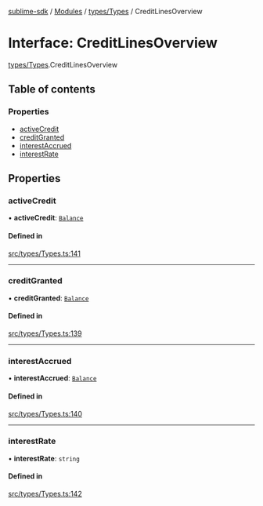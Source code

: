 [sublime-sdk](../README.md) / [Modules](../modules.md) / [types/Types](../modules/types_Types.md) / CreditLinesOverview

# Interface: CreditLinesOverview

[types/Types](../modules/types_Types.md).CreditLinesOverview

## Table of contents

### Properties

- [activeCredit](types_Types.CreditLinesOverview.md#activecredit)
- [creditGranted](types_Types.CreditLinesOverview.md#creditgranted)
- [interestAccrued](types_Types.CreditLinesOverview.md#interestaccrued)
- [interestRate](types_Types.CreditLinesOverview.md#interestrate)

## Properties

### activeCredit

• **activeCredit**: [`Balance`](types_Types.Balance.md)

#### Defined in

[src/types/Types.ts:141](https://github.com/sublime-finance/sublime-sdk/blob/c26eed8/src/types/Types.ts#L141)

___

### creditGranted

• **creditGranted**: [`Balance`](types_Types.Balance.md)

#### Defined in

[src/types/Types.ts:139](https://github.com/sublime-finance/sublime-sdk/blob/c26eed8/src/types/Types.ts#L139)

___

### interestAccrued

• **interestAccrued**: [`Balance`](types_Types.Balance.md)

#### Defined in

[src/types/Types.ts:140](https://github.com/sublime-finance/sublime-sdk/blob/c26eed8/src/types/Types.ts#L140)

___

### interestRate

• **interestRate**: `string`

#### Defined in

[src/types/Types.ts:142](https://github.com/sublime-finance/sublime-sdk/blob/c26eed8/src/types/Types.ts#L142)
